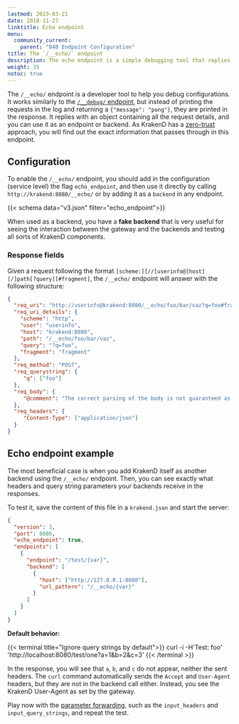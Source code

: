 ```yaml
---
lastmod: 2023-03-21
date: 2018-11-27
linktitle: Echo endpoint
menu:
  community_current:
    parent: "040 Endpoint Configuration"
title: The `/__echo/` endpoint
description: The echo endpoint is a simple debugging tool that replies with an object containing the details of a request. Use it to debug configurations and test components
weight: 35
notoc: true
---
```

The `/__echo/` endpoint is a developer tool to help you debug configurations. It works similarly to the [`/__debug/` endpoint](/docs/endpoints/debug-endpoint/), but instead of printing the requests in the log and returning a `{"message": "pong"}`, they are printed in the response. It replies with an object containing all the request details, and you can use it as an endpoint or backend. As KrakenD has a [zero-trust](/docs/design/zero-trust/) approach, you will find out the exact information that passes through in this endpoint.

## Configuration
To enable the `/__echo/` endpoint, you should add in the configuration (service level) the flag `echo_endpoint`, and then use it directly by calling `http://krakend:8080/__echo/` or by adding it as a `backend` in any endpoint.

{{< schema data="v3.json" filter="echo_endpoint">}}

When used as a backend, you have a **fake backend** that is very useful for seeing the interaction between the gateway and the backends and testing all sorts of KrakenD components.

### Response fields
Given a request following the format `[scheme:][//[userinfo@]host][/]path[?query][#fragment]`, the `/__echo/` endpoint will answer with the following structure:

```json
{
  "req_uri": "http://userinfo@krakend:8080/__echo/foo/bar/vaz?q=foo#fragment",
  "req_uri_details": {
    "scheme": "http",
    "user": "userinfo",
    "host": "krakend:8080",
    "path": "/__echo/foo/bar/vaz",
    "query": "?q=foo",
    "fragment": "fragment"
  },
  "req_method": "POST",
  "req_querystring": {
     "q": ["foo"]
  },
  "req_body": {
     "@comment": "The correct parsing of the body is not guaranteed as its content is unknown (and even binary)"
  },
  "req_headers": {
     "Content-Type": ["application/json"]
  }
}
```

## Echo endpoint example
The most beneficial case is when you add KrakenD itself as another backend using the `/__echo/` endpoint. Then, you can see exactly what headers and query string parameters your backends receive in the responses.

To test it, save the content of this file in a `krakend.json` and start the server:

```json
{
  "version": 3,
  "port": 8080,
  "echo_endpoint": true,
  "endpoints": [
    {
      "endpoint": "/test/{var}",
      "backend": [
        {
          "host": ["http://127.0.0.1:8080"],
          "url_pattern": "/__echo/{var}"
        }
      ]
    }
  ]
}
```

**Default behavior:**

{{< terminal title="Ignore query strings by default">}}
curl -i -H'Test: foo' 'http://localhost:8080/test/one?a=1&b=2&c=3'
{{< /terminal >}}

In the response, you will see that `a`, `b`, and `c` do not appear, neither the sent headers. The `curl` command automatically sends the `Accept` and `User-Agent` headers, but they are not in the backend call either. Instead, you see the KrakenD User-Agent as set by the gateway.

Play now with the [parameter forwarding](/docs/endpoints/parameter-forwarding/), such as the `input_headers` and `input_query_strings`, and repeat the test.